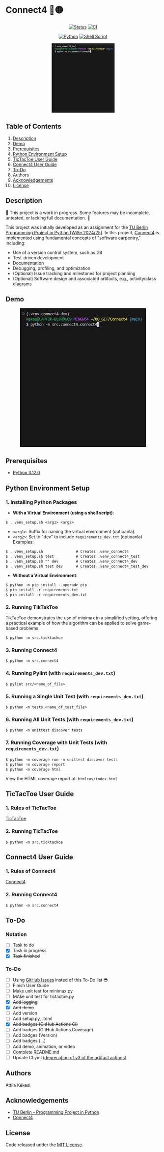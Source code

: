 # Connect4 🔴🟡
<div align="center">

   [![Status](https://img.shields.io/badge/Status-in_progress-yellow.svg)](https://github.com/akekesi/connect4?tab=readme-ov-file#description)
   [![CI](https://github.com/akekesi/connect4/actions/workflows/ci.yml/badge.svg)](https://github.com/akekesi/connect4/actions)
</div>

<div align="center">

   [![Python](https://img.shields.io/badge/Python-3.12.0-blue)](https://www.python.org/downloads/release/python-3120/)
   [![Shell Script](https://img.shields.io/badge/Shell_Script-✔-blue)](https://en.wikipedia.org/wiki/Shell_script)
</div>

<p align="center">
   <a href="#demo" title="Click to view full-size GIF in Demo section">
      <img src="gif/connect4_demo_50.gif" alt="connec4_demo_gif">
  </a>
</p>

## Table of Contents
1. [Description](#description)
1. [Demo](#demo)
1. [Prerequisites](#prerequisites)
1. [Python Environment Setup](#python-environment-setup)
1. [TicTacToe User Guide](#tictactoe-user-guide)
1. [Connect4 User Guide](#connect4-user-guide)
1. [To-Do](#to-do)
1. [Authors](#authors)
1. [Acknowledgements](#acknowledgements)
1. [License](#license)

## Description
🚧 This project is a work in progress. Some features may be incomplete, untested, or lacking full documentation. 🚧  

This project was initially developed as an assignment for the [TU Berlin Programming Project in Python [WiSe 2024/25]](https://isis.tu-berlin.de/course/view.php?id=40758). In this project, [Connect4](https://en.wikipedia.org/wiki/Connect_Four) is implemented using fundamental concepts of "software carpentry," including:
- Use of a version control system, such as Git
- Test-driven development
- Documentation
- Debugging, profiling, and optimization
- (Optional) Issue tracking and milestones for project planning
- (Optional) Software design and associated artifacts, e.g., activity/class diagrams


## Demo
<p align="center">
  <img src="gif/connect4_demo.gif" alt="connect4_demo_gif">
</p>

## Prerequisites
- [Python 3.12.0](https://www.python.org/downloads/release/python-3120/)

## Python Environment Setup
### 1. Installing Python Packages
- **With a Virtual Environment (using a shell script)**:
```
$ . venv_setup.sh <arg1> <arg2>
```
   - `<arg1>`: Suffix for naming the virtual environment (optioanla).
   - `<arg2>`: Set to "dev" to include `requirements_dev.txt` (optioanla)  
   Examples:
   ```
   $ . venv_setup.sh               # Creates .venv_connect4
   $ . venv_setup.sh test          # Creates .venv_connect4_test
   $ . venv_setup.sh "" dev        # Creates .venv_connect4_dev
   $ . venv_setup.sh test dev      # Creates .venv_connect4_test_dev
   ```
- **Without a Virtual Environment**:
```
$ python -m pip install --upgrade pip
$ pip install -r requirements.txt
$ pip install -r requirements_dev.txt
```

### 2. Running TikTakToe
TikTacToe demonstrates the use of minimax in a simplified setting, offering a practical example of how the algorithm can be applied to solve game-based problems.
```
$ python -m src.ticktackoe
```

### 3. Running Connect4
```
$ python -m src.connect4
```

### 4. Running Pylint (with `requirements_dev.txt`)
```
$ pylint src/<name_of_file>
```

### 5. Running a Single Unit Test (with `requirements_dev.txt`)
```
$ python -m tests.<name_of_test_file>
```

### 6. Running All Unit Tests (with `requirements_dev.txt`)
```
$ python -m unittest discover tests
```

### 7. Running Coverage with Unit Tests (with `requirements_dev.txt`)
```
$ python -m coverage run -m unittest discover tests
$ python -m coverage report
$ python -m coverage html
```
View the HTML coverage report at: `htmlcov/index.html`

## TicTacToe User Guide
### 1. Rules of TicTacToe
[TicTacToe](https://en.wikipedia.org/wiki/Tic-tac-toe)

### 2. Running TicTacToe
```
$ python -m src.ticktackoe
```

## Connect4 User Guide
### 1. Rules of Connect4
[Connect4](https://en.wikipedia.org/wiki/Connect_Four)

### 2. Running Connect4
```
$ python -m src.connect4
```

## To-Do
### Notation
- [ ] Task to do
- [x] Task in progress
- [x] ~~Task finished~~

### To-Do
- [ ] Using [GitHub Issues](https://github.com/akekesi/Connect4/issues) insted of this To-Do list 😎
- [ ] Finish User Guide
- [ ] Make unit test for minimax.py
- [ ] MAke unit test for tictactoe.py
- [x] ~~Add logging~~
- [x] ~~Add demo~~
- [ ] Add version
- [ ] Add setup.py, .toml
- [x] ~~Add badges (GitHub Actions CI)~~
- [ ] Add badges (GitHub Actions Coverage)
- [ ] Add badges (Version)
- [ ] Add badges (...)
- [ ] Add demo, animation, or video
- [ ] Complete README.md
- [ ] Update CI.yml [(deprecation of v3 of the artifact actions)](https://github.blog/changelog/2024-04-16-deprecation-notice-v3-of-the-artifact-actions/)

## Authors
Attila Kékesi

## Acknowledgements
- [TU Berlin - Programming Project in Python](https://isis.tu-berlin.de/course/view.php?id=40758)
- [Connect4](https://en.wikipedia.org/wiki/Connect_Four)

## License
Code released under the [MIT License](https://github.com/akekesi/connect4/blob/main/LICENSE).
